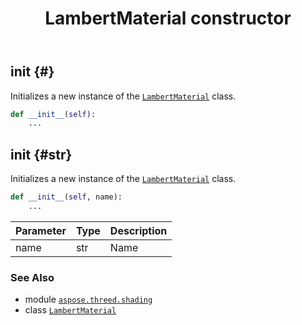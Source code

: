 ﻿---
title: LambertMaterial constructor
second_title: Aspose.3D for Python via .NET API References
description: 
type: docs
weight: 10
url: /python-net/aspose.threed.shading/lambertmaterial/__init__/
is_root: false
---

## __init__ {#}

Initializes a new instance of the [`LambertMaterial`](/3d/python-net/aspose.threed.shading/lambertmaterial) class.



```python
def __init__(self):
    ...
```




## __init__ {#str}

Initializes a new instance of the [`LambertMaterial`](/3d/python-net/aspose.threed.shading/lambertmaterial) class.



```python
def __init__(self, name):
    ...
```


| Parameter | Type | Description |
| :- | :- | :- |
| name | str | Name |



### See Also
* module [`aspose.threed.shading`](../../)
* class [`LambertMaterial`](/3d/python-net/aspose.threed.shading/lambertmaterial)
